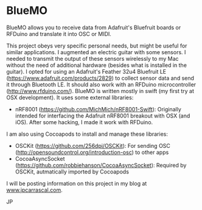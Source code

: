 # BlueMO
BlueMO allows you to receive data from Adafruit's Bluefruit boards or RFDuino and translate it into OSC or MIDI.

This project obeys very specific personal needs, but might be useful for similar applications. I augmented an electric guitar with some sensors. I needed to transmit the output of these sensors wirelessly to my Mac without the need of additional hardware (besides what is installed in the guitar). I opted for using an Adafruit's Feather 32u4 Bluefruit LE (https://www.adafruit.com/products/2829) to collect sensor data and send it through Bluetooth LE. It should also work with an RFDuino microcontroller (http://www.rfduino.com/). BlueMO is written mostly in swift (my first try at OSX development). It uses some external libraries:

- nRF8001 (https://github.com/MichMich/nRF8001-Swift): Originally intended for interfacing the Adafruit nRF8001 breakout with OSX (and iOS). After some hacking, I made it work with RFDuino.

I am also using Cocoapods to install and manage these libraries:

- OSCKit (https://github.com/256dpi/OSCKit): For sending OSC (http://opensoundcontrol.org/introduction-osc) to other apps
- CocoaAsyncSocket (https://github.com/robbiehanson/CocoaAsyncSocket): Required by OSCKit, autmatically imported by Cocoapods

I will be posting information on this project in my blog at www.jpcarrascal.com.

JP
